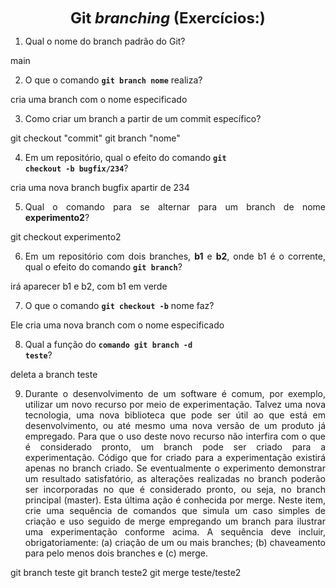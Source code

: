 <p style="text-align: center;"><font size="5"><b>Git <i>branching</i> (Exercícios:)</b></font></p1></p>
<DIV align="justify">

1. Qual o nome do branch padrão do Git?

main

2. O que o comando **<code>git branch nome</code>** realiza?

cria uma branch com o nome especificado

3. Como criar um branch a partir de um commit específico?

git checkout "commit"
git branch "nome"

4. Em um repositório, qual o efeito do comando **<code>git checkout -b bugfix/234</code>**?

cria uma nova branch bugfix apartir de 234

5. Qual o comando para se alternar para um branch de nome **experimento2**?

git checkout experimento2

6. Em um repositório com dois branches, **b1** e **b2**, onde b1 é o corrente, qual o efeito do comando **<code>git branch</code>**?

irá aparecer b1 e b2, com b1 em verde

7. O que o comando **<code>git checkout -b</code>** nome faz?

Ele cria uma nova branch com o nome especificado


8. Qual a função do <code>**comando git branch -d teste</code>**?

deleta a branch teste

9. Durante o desenvolvimento de um software é comum, por exemplo, utilizar um novo recurso por meio de experimentação. Talvez uma nova tecnologia, uma nova biblioteca que pode ser útil ao que está em desenvolvimento, ou até mesmo uma nova versão de um produto já empregado. Para que o uso deste novo recurso não interfira com o que é considerado pronto, um branch pode ser criado para a experimentação. Código que for criado para a experimentação existirá apenas no branch criado. Se eventualmente o experimento demonstrar um resultado satisfatório, as alterações realizadas no branch poderão ser incorporadas no que é considerado pronto, ou seja, no branch principal (master). Esta última ação é conhecida por merge. Neste item, crie uma sequência de comandos que simula um caso simples de criação e uso seguido de merge empregando um branch para ilustrar uma experimentação conforme acima. A sequência deve incluir, obrigatoriamente: (a) criação de um ou mais branches; (b) chaveamento para pelo menos dois branches e (c) merge.


git branch teste
git branch teste2
git merge teste/teste2
